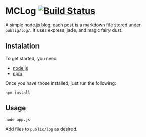 MCLog [![Build Status](https://secure.travis-ci.org/meatcar/mclog.png)](http://travis-ci.org/meatcar/mclog)
=====

A simple node.js blog, each post is a markdown file stored under `publig/log/`. It uses express, jade, and magic fairy dust.

Instalation
-----------
To get started, you need 

* [node.js](nodejs.org)
* [npm](npmjs.org/doc/README.html)

Once you have those installed, just run the following:

    npm install

Usage
-----

    node app.js

Add files to `public/log` as desired.

